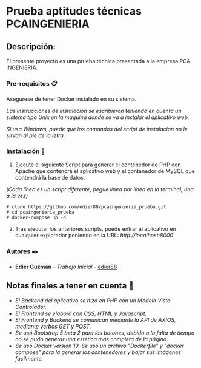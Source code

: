 # Prueba aptitudes técnicas PCAINGENIERIA

## Descripción:
El presente proyecto es una prueba técnica presentada a la empresa PCA INGENIERIA.

### Pre-requisitos 📋

Asegúrese de tener Docker instalado en su sistema.

_Las instrucciones de instalación se escribieron teniendo en cuenta un sistema tipo Unix en la maquina donde se va a instalar el aplicativo web._

_Si usa Windows, puede que los comandos del script de instalación no le sirvan al pie de la letra._

### Instalación 🔧


1. Ejecute el siguiente Script para generar el contenedor de PHP con Apache que contendrá el aplicativo web y el contenedor de MySQL que contendrá la base de datos:

_(Cada línea es un script diferente, pegue línea por línea en la terminal, una a la vez)_
	
```
# clone https://github.com/edier88/pcaingenieria_prueba.git
# cd pcaingenieria_prueba
# docker-compose up -d
```
2. Tras ejecutar los anteriores scripts, puede entrar al aplicativo en cualquier explorador poniendo en la URL: _http://localhost:8000_

### Autores ✒️

* **Edier Guzmán** - *Trabajo Inicial* - [edier88](https://github.com/edier88/pcaingenieria_prueba)

## Notas finales a tener en cuenta 📄

* *El Backend del aplicativo se hizo en PHP con un Modelo Vista Controlador.*
* *El Frontend se elaboró con CSS, HTML y Javascript.*
* *El Frontend y Backend se comunican mediante la API de AXIOS, mediante verbos GET y POST.*
* *Se usó Bootstrap 5 beta 2 para los botones, debido a la falta de tiempo no se pudo generar una estética más completa de la página.*
* *Se usó Docker version 19. Se usó un archivo "Dockerfile" y "docker compose" para la generar los contenedores y bajar sus imágenes facilmente.*

